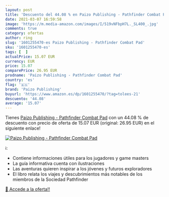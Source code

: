 ```yaml
---
layout: post
title: 'Descuento del 44.08 % en Paizo Publishing - Pathfinder Combat Pad'
date: 2021-03-07 16:59:58
image: 'https://m.media-amazon.com/images/I/519vNFbpH7L._SL400_.jpg'
comments: true
category: ofertas
author: ring
slug: '1601255470-es Paizo Publishing - Pathfinder Combat Pad'
sku: '1601255470-es'
tags: [  ]
actualPrice: 15.07 EUR
currency: EUR
price: 15.07
comparePrice: 26.95 EUR
prodname: 'Paizo Publishing - Pathfinder Combat Pad'
country: 'es'
flag: '🇪🇸'
brand: 'Paizo Publishing'
buyurl: 'https://www.amazon.es/dp/1601255470/?tag=tolees-21'
descuento: '44.08'
average: '15.07'
---
```


Tienes [Paizo Publishing - Pathfinder Combat Pad](https://www.amazon.es/dp/1601255470/?tag=tolees-21) con un 44.08 % de descuento con precio de oferta de 15.07 EUR (original: 26.95 EUR) en el siguiente enlace!

[![Paizo Publishing - Pathfinder Combat Pad](https://m.media-amazon.com/images/I/519vNFbpH7L._SL400_.jpg)](https://www.amazon.es/dp/1601255470/?tag=tolees-21)

ℹ️:

- Contiene informaciones útiles para los jugadores y game masters
- La guía informativa cuenta con ilustraciones
- Las aventuras quieren inspirar a los jóvenes y futuros exploradores
- El libro relata los viajes y descubrimientos más notables de los miembros de la Sociedad Pathfinder

[🛒 Accede a la oferta!!](https://www.amazon.es/dp/1601255470/?tag=tolees-21)
